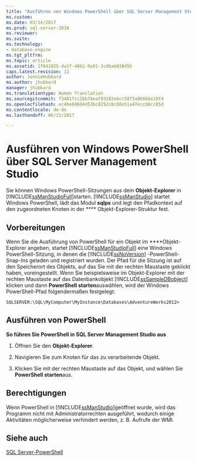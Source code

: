 ```yaml
---
title: "Ausführen von Windows PowerShell über SQL Server Management Studio | Microsoft-Dokumentation"
ms.custom: 
ms.date: 03/14/2017
ms.prod: sql-server-2016
ms.reviewer: 
ms.suite: 
ms.technology:
- database-engine
ms.tgt_pltfrm: 
ms.topic: article
ms.assetid: 1f841825-da1f-4062-9a81-3cdbab03845b
caps.latest.revision: 11
author: JennieHubbard
ms.author: jhubbard
manager: jhubbard
ms.translationtype: Human Translation
ms.sourcegitcommit: f3481fcc2bb74eaf93182e6cc58f5a06666e10f4
ms.openlocfilehash: ec4be68684d53bc8252c0c08e51a47eccb0cc05d
ms.contentlocale: de-de
ms.lasthandoff: 06/22/2017

---
```

# <a name="run-windows-powershell-from-sql-server-management-studio"></a>Ausführen von Windows PowerShell über SQL Server Management Studio
  Sie können Windows PowerShell-Sitzungen aus dem **Objekt-Explorer** in [!INCLUDE[ssManStudioFull](../../includes/ssmanstudiofull-md.md)]starten. [!INCLUDE[ssManStudio](../../includes/ssmanstudio-md.md)] startet Windows PowerShell, lädt das Modul **sqlps** und legt den Pfadkontext auf den zugeordneten Knoten in der **** Objekt-Explorer-Struktur fest.  
  
## <a name="before-you-begin"></a>Vorbereitungen  
 Wenn Sie die Ausführung von PowerShell für ein Objekt im ****Objekt-Explorer angeben, startet [!INCLUDE[ssManStudioFull](../../includes/ssmanstudiofull-md.md)] eine Windows PowerShell-Sitzung, in denen die [!INCLUDE[ssNoVersion](../../includes/ssnoversion-md.md)] -PowerShell-Snap-Ins geladen und registriert wurden. Der Pfad für die Sitzung ist auf den Speicherort des Objekts, auf das Sie mit der rechten Maustaste geklickt haben, voreingestellt. Wenn Sie beispielsweise im Objekt-Explorer mit der rechten Maustaste auf das Datenbankobjekt [!INCLUDE[ssSampleDBobject](../../includes/sssampledbobject-md.md)] klicken und dann **PowerShell starten**auswählen, wird der Windows PowerShell-Pfad folgendermaßen festgelegt:  
  
```  
SQLSERVER:\SQL\MyComputer\MyInstance\Databases\AdventureWorks2012>  
```  
  
## <a name="run-powershell"></a>Ausführen von PowerShell  
 **So führen Sie PowerShell in SQL Server Management Studio aus**  
  
1.  Öffnen Sie den **Objekt-Explorer**.  
  
2.  Navigieren Sie zum Knoten für das zu verarbeitende Objekt.  
  
3.  Klicken Sie mit der rechten Maustaste auf das Objekt, und wählen Sie **PowerShell starten**aus.  
  
## <a name="permissions"></a>Berechtigungen  
 Wenn PowerShell in [!INCLUDE[ssManStudio](../../includes/ssmanstudio-md.md)]geöffnet wurde, wird das Programm nicht mit Administratorrechten ausgeführt, wodurch einige Aktivitäten möglicherweise verhindert werden, z. B. Aufrufe der WMI.  
  
## <a name="see-also"></a>Siehe auch  
 [SQL Server-PowerShell](../../relational-databases/scripting/sql-server-powershell.md)  
  
  
